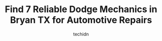 ---
layout: ampstory
image: https://images.unsplash.com/photo-1551557479-80682eb12a86?ixlib=rb-4.0.3&ixid=MnwxMjA3fDB8MHxwaG90by1wYWdlfHx8fGVufDB8fHx8&auto=format&fit=crop&w=640&h=853&q=80
author: techidn
featured: false
description: When it comes to finding reliable automotive experts in Bryan TX, USA, look no further than the 7 best Dodge Mechanic in the area. With their exceptional skills and dedication to providing t
title: Find 7 Reliable Dodge Mechanics in Bryan TX for Automotive Repairs
cover:
   title: Find 7 Reliable Dodge Mechanics in Bryan TX for Automotive Repairs
   subtitle: Rickpate
   background: https://images.unsplash.com/photo-1551557479-80682eb12a86?ixlib=rb-4.0.3&ixid=MnwxMjA3fDB8MHxwaG90by1wYWdlfHx8fGVufDB8fHx8&auto=format&fit=crop&w=640&h=853&q=80

pages: 
 - layout: thirds
   top: <h1>#1 Superior Auto Service</h1>
   bottom: "<p>Amazing service, extremely friendly, and quick too! I was kept up to date with the status of my car and even provided a ride back to my house when dropping the car off. J</p>"
   background: https://www.knot35.com/toplist/wp-content/uploads/2023/06/best-dodge-mechanic-1-in-bryan-tx-1685832850.jpeg
   backgroundblur: true
 - layout: thirds
   top: <h1>#2 Petes Auto Care Center</h1>
   bottom: "<p>2501 E 29th St, Bryan, TX 77802, United States</p>"
   background: https://www.knot35.com/toplist/wp-content/uploads/2023/06/best-dodge-mechanic-2-in-bryan-tx-1685832851.png
   cta:
      link: https://www.knot35.com/toplist/find-7-reliable-dodge-mechanics-in-bryan-tx-for-automotive-repairs/
      text: Find 7 Reliable Dodge Mechanics in Bryan TX for Automotive Repairs
 - layout: thirds
   top: <h1>#3 Asher Automotive</h1>
   bottom: "<p>7033 E State Hwy 21, Bryan, TX 77808, United States</p>"
   background: https://www.knot35.com/toplist/wp-content/uploads/2023/06/best-dodge-mechanic-3-in-bryan-tx-1685832853.jpeg
   cta:
      link: https://www.knot35.com/toplist/find-7-reliable-dodge-mechanics-in-bryan-tx-for-automotive-repairs/
      text: Find 7 Reliable Dodge Mechanics in Bryan TX for Automotive Repairs
 - layout: thirds
   top: <h1>#4 Christian Brothers Automotive Bryan</h1>
   bottom: "<p>2401 Boonville Rd, Bryan, TX 77808, United States</p>"
   background: https://images.unsplash.com/photo-1496096265110-f83ad7f96608?ixlib=rb-4.0.3&ixid=MnwxMjA3fDB8MHxwaG90by1wYWdlfHx8fGVufDB8fHx8&auto=format&fit=crop&w=640&h=853&q=80
   cta:
      link: https://www.knot35.com/toplist/find-7-reliable-dodge-mechanics-in-bryan-tx-for-automotive-repairs/
      text: Find 7 Reliable Dodge Mechanics in Bryan TX for Automotive Repairs
 - layout: thirds
   top: <h1>#5 Andys Auto Repair</h1>
   bottom: "<p>507 S Texas Ave, Bryan, TX 77803, United States</p>"
   background: https://images.unsplash.com/photo-1574169208507-84376144848b?ixlib=rb-4.0.3&ixid=MnwxMjA3fDB8MHxwaG90by1wYWdlfHx8fGVufDB8fHx8&auto=format&fit=crop&w=640&h=853&q=80
   cta:
      link: https://www.knot35.com/toplist/find-7-reliable-dodge-mechanics-in-bryan-tx-for-automotive-repairs/
      text: Find 7 Reliable Dodge Mechanics in Bryan TX for Automotive Repairs
 - layout: thirds
   top: <h1>#6 Olympic Automotive Services</h1>
   bottom: "<p>3510 E 29th St, Bryan, TX 77802, United States</p>"
   background: https://images.unsplash.com/photo-1580610447943-1bfbef5efe07?ixlib=rb-4.0.3&ixid=MnwxMjA3fDB8MHxwaG90by1wYWdlfHx8fGVufDB8fHx8&auto=format&fit=crop&w=640&h=853&q=80
   cta:
      link: https://www.knot35.com/toplist/find-7-reliable-dodge-mechanics-in-bryan-tx-for-automotive-repairs/
      text: Find 7 Reliable Dodge Mechanics in Bryan TX for Automotive Repairs
 - layout: thirds
   top: <h1>#7 Stratta Auto Repair</h1>
   bottom: "<p>3301 S College Ave, Bryan, TX 77801, United States</p>"
   background: https://images.unsplash.com/photo-1618005182384-a83a8bd57fbe?ixlib=rb-4.0.3&ixid=MnwxMjA3fDB8MHxwaG90by1wYWdlfHx8fGVufDB8fHx8&auto=format&fit=crop&w=640&h=853&q=80
   cta:
      link: https://www.knot35.com/toplist/find-7-reliable-dodge-mechanics-in-bryan-tx-for-automotive-repairs/
      text: Find 7 Reliable Dodge Mechanics in Bryan TX for Automotive Repairs
 - layout: thirds
   middle: Continue reading...
   background: https://images.unsplash.com/photo-1527067829737-402993088e6b?ixlib=rb-4.0.3&ixid=MnwxMjA3fDB8MHxwaG90by1wYWdlfHx8fGVufDB8fHx8&auto=format&fit=crop&w=640&h=853&q=80
   cta:
      link: https://www.knot35.com/toplist/find-7-reliable-dodge-mechanics-in-bryan-tx-for-automotive-repairs/
      text: Find 7 Reliable Dodge Mechanics in Bryan TX for Automotive Repairs
      
---